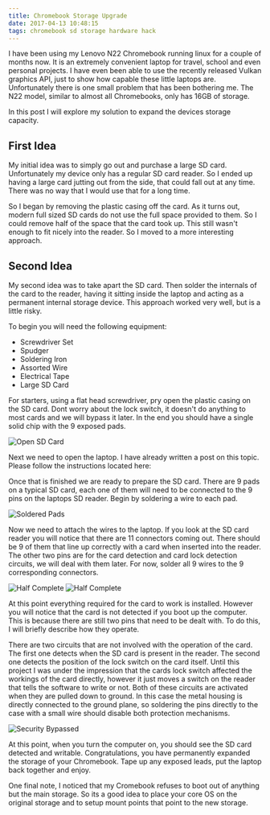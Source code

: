```yaml
---
title: Chromebook Storage Upgrade
date: 2017-04-13 10:48:15
tags: chromebook sd storage hardware hack
---
```


I have been using my Lenovo N22 Chromebook running linux for a couple of months now. It is an extremely convenient laptop for travel, school and even personal projects. I have even been able to use the recently released Vulkan graphics API, just to show how capable these little laptops are. Unfortunately there is one small problem that has been bothering me. The N22 model, similar to almost all Chromebooks, only has 16GB of storage. 

In this post I will explore my solution to expand the devices storage capacity. 

<!-- more --> 

## First Idea

My initial idea was to simply go out and purchase a large SD card. Unfortunately my device only has a regular SD card reader. So I ended up having a large card jutting out from the side, that could fall out at any time. There was no way that I would use that for a long time. 

So I began by removing the plastic casing off the card. As it turns out, modern full sized SD cards do not use the full space provided to them. So I could remove half of the space that the card took up. This still wasn't enough to fit nicely into the reader. So I moved to a more interesting approach.

## Second Idea

My second idea was to take apart the SD card. Then solder the internals of the card to the reader, having it sitting inside the laptop and acting as a permanent internal storage device. This approach worked very well, but is a little risky.

To begin you will need the following equipment:
* Screwdriver Set
* Spudger
* Soldering Iron
* Assorted Wire
* Electrical Tape
* Large SD Card

For starters, using a flat head screwdriver, pry open the plastic casing on the SD card. Dont worry about the lock switch, it doesn't do anything to most cards and we will bypass it later. In the end you should have a single solid chip with the 9 exposed pads.

![Open SD Card](/images/storage/open_sd.jpg)

Next we need to open the laptop. I have already written a post on this topic. Please follow the instructions located here: 

Once that is finished we are ready to prepare the SD card. There are 9 pads on a typical SD card, each one of them will need to be connected to the 9 pins on the laptops SD reader. Begin by soldering a wire to each pad.

![Soldered Pads](/images/storage/sd_leads.jpg)

Now we need to attach the wires to the laptop. If you look at the SD card reader you will notice that there are 11 connectors coming out. There should be 9 of them that line up correctly with a card when inserted into the reader. The other two pins are for the card detection and card lock detection circuits, we will deal with them later. For now, solder all 9 wires to the 9 corresponding connectors.

![Half Complete](/images/storage/solder_half.jpg)
![Half Complete](/images/storage/solder_full.jpg)

At this point everything required for the card to work is installed. However you will notice that the card is not detected if you boot up the computer. This is because there are still two pins that need to be dealt with. To do this, I will briefly describe how they operate.

There are two circuits that are not involved with the operation of the card. The first one detects when the SD card is present in the reader. The second one detects the position of the lock switch on the card itself. Until this project I was under the impression that the cards lock switch affected the workings of the card directly, however it just moves a switch on the reader that tells the software to write or not. Both of these circuits are activated when they are pulled down to ground. In this case the metal housing is directly connected to the ground plane, so soldering the pins directly to the case with a small wire should disable both protection mechanisms.

![Security Bypassed](/images/storage/complete.jpg)

At this point, when you turn the computer on, you should see the SD card detected and writable. Congratulations, you have permanently expanded the storage of your Chromebook. Tape up any exposed leads, put the laptop back together and enjoy. 

One final note, I noticed that my Cromebook refuses to boot out of anything but the main storage. So its a good idea to place your core OS on the original storage and to setup mount points that point to the new storage.



